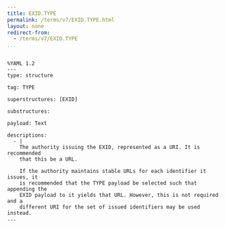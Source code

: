 ```yaml
---
title: EXID.TYPE
permalink: /terms/v7/EXID.TYPE.html
layout: none
redirect-from:
  - /terms/v7/EXID.TYPE
...
```


```

%YAML 1.2
---
type: structure

tag: TYPE

superstructures: [EXID]

substructures:

payload: Text

descriptions:
  - |
    The authority issuing the EXID, represented as a URI. It is recommended
    that this be a URL.
    
    If the authority maintains stable URLs for each identifier it issues, it
    is recommended that the TYPE payload be selected such that appending the
    EXID payload to it yields that URL. However, this is not required and a
    different URI for the set of issued identifiers may be used instead.
...

```